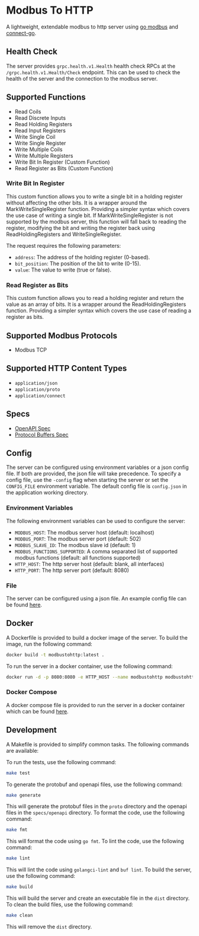 # Modbus To HTTP

A lightweight, extendable modbus to http server using [go modbus](https://pkg.go.dev/github.com/goburrow/modbus) and 
[connect-go](https://pkg.go.dev/github.com/bufbuild/connect-go).

## Health Check
The server provides `grpc.health.v1.Health` health check RPCs at the `/grpc.health.v1.Health/Check` endpoint.
This can be used to check the health of the server and the connection to the modbus server.

## Supported Functions

- Read Coils
- Read Discrete Inputs
- Read Holding Registers
- Read Input Registers
- Write Single Coil
- Write Single Register
- Write Multiple Coils
- Write Multiple Registers
- Write Bit In Register (Custom Function)
- Read Register as Bits (Custom Function)

### Write Bit In Register
This custom function allows you to write a single bit in a holding register without affecting the other bits. 
It is a wrapper around the MarkWriteSingleRegister function. Providing a simpler syntax which covers the use case 
of writing a single bit. If MarkWriteSingleRegister is not supported by the modbus server, this function will fall back
to reading the register, modifying the bit and writing the register back using ReadHoldingRegisters and 
WriteSingleRegister.

The request requires the following parameters:
- `address`: The address of the holding register (0-based).
- `bit_position`: The position of the bit to write (0-15).
- `value`: The value to write (true or false).

### Read Register as Bits
This custom function allows you to read a holding register and return the value as an array of bits. 
It is a wrapper around the ReadHoldingRegisters function. Providing a simpler syntax which covers the use case 
of reading a register as bits.


## Supported Modbus Protocols

- Modbus TCP

## Supported HTTP Content Types

- `application/json`
- `application/proto`
- `application/connect`

## Specs

- [OpenAPI Spec](./specs/openapi)
- [Protocol Buffers Spec](./proto/modbustohttp/v1alpha1)

## Config

The server can be configured using environment variables or a json config file. If both are provided, the json file will
take precedence. To specify a config file, use the `-config` flag when starting the server or set the `CONFIG_FILE` 
environment variable. The default config file is `config.json` in the application working directory.

### Environment Variables

The following environment variables can be used to configure the server:
- `MODBUS_HOST`: The modbus server host (default: localhost)
- `MODBUS_PORT`: The modbus server port (default: 502)
- `MODBUS_SLAVE_ID`: The modbus slave id (default: 1)
- `MODBUS_FUNCTIONS_SUPPORTED`: A comma separated list of supported modbus functions (default: all functions supported)
- `HTTP_HOST`: The http server host (default: blank, all interfaces)
- `HTTP_PORT`: The http server port (default: 8080)

### File
The server can be configured using a json file. An example config file can be found [here](config.example.json).

## Docker

A Dockerfile is provided to build a docker image of the server. To build the image, run the following command:

```bash
docker build -t modbustohttp:latest .
```

To run the server in a docker container, use the following command:

```bash
docker run -d -p 8080:8080 -e HTTP_HOST --name modbustohttp modbustohttp:latest
```

### Docker Compose
A docker compose file is provided to run the server in a docker container which can be found [here](docker-compose.yaml).

## Development
A Makefile is provided to simplify common tasks. The following commands are available:

To run the tests, use the following command:

```bash
make test
```

To generate the protobuf and openapi files, use the following command:

```bash
make generate
```
This will generate the protobuf files in the `proto` directory and the openapi files in the `specs/openapi` directory.
To format the code, use the following command:

```bash
make fmt
``` 
This will format the code using `go fmt`.
To lint the code, use the following command:

```bash
make lint
```
This will lint the code using `golangci-lint` and `buf lint`.
To build the server, use the following command:

```bash
make build
```
This will build the server and create an executable file in the `dist` directory.
To clean the build files, use the following command:

```bash
make clean
```
This will remove the `dist` directory.